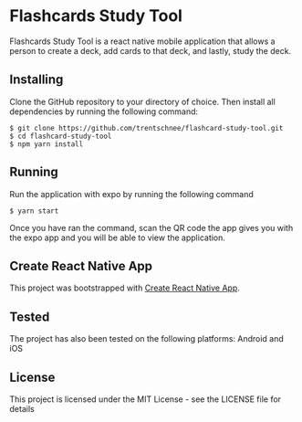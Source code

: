# Flashcards Study Tool

Flashcards Study Tool is a react native mobile application that allows a person to create a deck, add cards to that deck, and lastly, study the deck.

## Installing

Clone the GitHub repository to your directory of choice. Then install all dependencies by running the following command:

```
$ git clone https://github.com/trentschnee/flashcard-study-tool.git
$ cd flashcard-study-tool
$ npm yarn install
```

## Running

Run the application with expo by running the following command
```
$ yarn start
```
Once you have ran the command, scan the QR code the app gives you with the expo app and you will be able to view the application.

## Create React Native App

This project was bootstrapped with [Create React Native App](https://github.com/react-community/create-react-native-app).
## Tested

The project has also been tested on the following platforms: Android and iOS
## License

This project is licensed under the MIT License - see the LICENSE file for details
